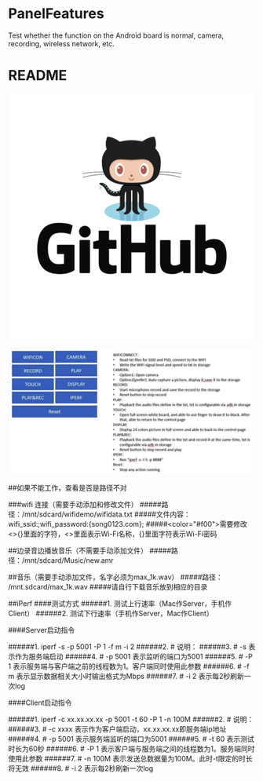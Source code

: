 # PanelFeatures
Test whether the function on the Android board is normal, camera, recording, wireless network, etc.

README
=====
![github](https://github.com/AndySung/readme_add_pic/blob/master/github-logo.png "Github logo")  

![read](https://github.com/AndySung/readme_add_pic/blob/master/panelfetrues_demand.png "read")

##如果不能工作，查看是否是路径不对

###wifi 连接（需要手动添加和修改文件）
#####路径：/mnt/sdcard/wifidemo/wifidata.txt
#####文件内容：wifi_ssid:<HUAWEI P9>;wifi_password:{song0123.com};
#####<color="#f00">需要修改<>{}里面的字符，<>里面表示Wi-Fi名称，{}里面字符表示Wi-Fi密码</color>




##边录音边播放音乐（不需要手动添加文件）
#####路径：/mnt/sdcard/Music/new.amr



##音乐（需要手动添加文件，名字必须为max_1k.wav）
#####路径： /mnt.sdcard/max_1k.wav
#####请自行下载音乐放到相应的目录



##iPerf
####测试方式
######1. 测试上行速率（Mac作Server，手机作Client）
######2. 测试下行速率（手机作Server，Mac作Client）


####Server启动指令

######1. iperf -s -p 5001 -P 1 -f m -i 2
######2. # 说明：
######3. # -s      表示作为服务端启动
######4. # -p 5001 表示监听的端口为5001
######5. # -P 1    表示服务端与客户端之前的线程数为1。客户端同时使用此参数
######6. # -f m    表示显示数据相关大小时输出格式为Mbps
######7. # -i 2    表示每2秒刷新一次log


####Client启动指令

######1. iperf -c xx.xx.xx.xx -p 5001 -t 60 -P 1 -n 100M
######2. # 说明：
######3. # -c xxxx 表示作为客户端启动，xx.xx.xx.xx即服务端ip地址
######4. # -p 5001 表示服务端监听的端口为5001
######5. # -t 60   表示测试时长为60秒
######6. # -P 1    表示客户端与服务端之间的线程数为1。服务端同时使用此参数
######7. # -n 100M 表示发送总数据量为100M。此时-t限定的时长将无效
######8. # -i 2    表示每2秒刷新一次log
